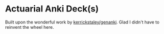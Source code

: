 # Actuarial Anki Deck(s)

Built upon the wonderful work by [kerrickstaley/genanki][1]. Glad I
didn't have to reinvent the wheel here.

[1]: https://github.com/kerrickstaley/genanki "genanki: A Library for Generating Anki Decks"
